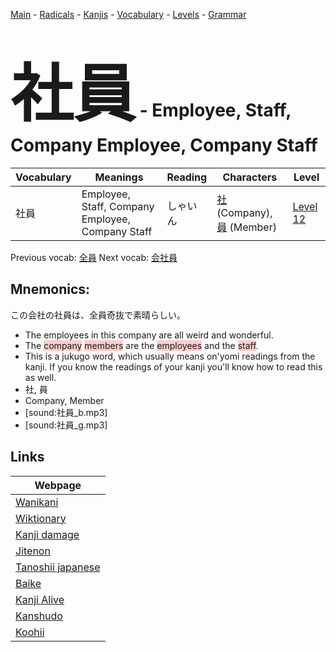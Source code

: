 <style> bigfont {font-size: 100px}</style>
[Main](../README.md) -
[Radicals](../radicals.md) -
[Kanjis](../kanjis.md) -
[Vocabulary](../vocabulary.md) -
[Levels](../levels.md) -
[Grammar](../grammar.md)
# <bigfont> 社員</bigfont> - Employee, Staff, Company Employee, Company Staff 

| Vocabulary | Meanings | Reading | Characters | Level |
| --- | --- | --- | --- | --- |
| 社員 | Employee, Staff, Company Employee, Company Staff | しゃいん |  [社](../kanjis/社.md) (Company), [員](../kanjis/員.md) (Member) | [Level 12](../levels/wk_level12.md) |

Previous vocab: [全員](全員.md) Next vocab: [会社員](会社員.md) 

## Mnemonics:
この会社の社員は、全員奇抜で素晴らしい。
* The employees in this company are all weird and wonderful.
* The <span style="background-color:#ffcccb"> company</span> <span style="background-color:#ffcccb"> members</span> are the <span style="background-color:#ffcccb"> employees</span> and the <span style="background-color:#ffcccb"> staff</span>.
* This is a jukugo word, which usually means on'yomi readings from the kanji. If you know the readings of your kanji you'll know how to read this as well.
* 社, 員
* Company, Member
* [sound:社員_b.mp3]
* [sound:社員_g.mp3]


## Links 

| Webpage |
| --- |
| [Wanikani          ](https://www.wanikani.com/kanji/社員) |
| [Wiktionary        ](https://en.wiktionary.org/wiki/社員) |
| [Kanji damage      ](http://www.kanjidamage.com/kanji/search?utf8=✓&q=社員) |
| [Jitenon           ](https://jitenon.com/kanji/社員) |
| [Tanoshii japanese ](https://www.tanoshiijapanese.com/dictionary/kanji.cfm?k=社員) |
| [Baike             ](https://baike.baidu.com/item/社員) |
| [Kanji Alive       ](https://app.kanjialive.com/社員) |
| [Kanshudo          ](https://www.kanshudo.com/searchmn?q=社員) |
| [Koohii            ](https://kanji.koohii.com/study/kanji/社員) |
